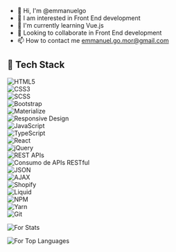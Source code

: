 - 👋 Hi, I'm @emmanuelgo
- 👀 I am interested in Front End development
- 🌱 I'm currently learning Vue.js
- 💞️ Looking to collaborate in Front End development
- 📫 How to contact me emmanuel.go.mor@gmail.com

## 🚀 Tech Stack  

![HTML5](https://img.shields.io/badge/HTML5-%23E34F26.svg?style=for-the-badge&logo=html5&logoColor=white)  
![CSS3](https://img.shields.io/badge/CSS3-%231572B6.svg?style=for-the-badge&logo=css3&logoColor=white)  
![SCSS](https://img.shields.io/badge/SCSS-%23CC6699.svg?style=for-the-badge&logo=sass&logoColor=white)  
![Bootstrap](https://img.shields.io/badge/Bootstrap-%23563D7C.svg?style=for-the-badge&logo=bootstrap&logoColor=white)  
![Materialize](https://img.shields.io/badge/Materialize-%23EE6E73.svg?style=for-the-badge&logo=materializecss&logoColor=white)  
![Responsive Design](https://img.shields.io/badge/Responsive_Design-%23000000.svg?style=for-the-badge&logo=responsive-design&logoColor=white)  
![JavaScript](https://img.shields.io/badge/JavaScript-%23F7DF1E.svg?style=for-the-badge&logo=javascript&logoColor=black)  
![TypeScript](https://img.shields.io/badge/TypeScript-%23007ACC.svg?style=for-the-badge&logo=typescript&logoColor=white)  
![React](https://img.shields.io/badge/React-%2361DAFB.svg?style=for-the-badge&logo=react&logoColor=black)  
![jQuery](https://img.shields.io/badge/jQuery-%230769AD.svg?style=for-the-badge&logo=jquery&logoColor=white)  
![REST APIs](https://img.shields.io/badge/REST_APIs-%23000000.svg?style=for-the-badge&logo=rest-api&logoColor=white)  
![Consumo de APIs RESTful](https://img.shields.io/badge/Consumo_de_APIs-RESTful-%23000000.svg?style=for-the-badge&logo=api&logoColor=white)  
![JSON](https://img.shields.io/badge/JSON-%23000000.svg?style=for-the-badge&logo=json&logoColor=white)  
![AJAX](https://img.shields.io/badge/AJAX-%23000000.svg?style=for-the-badge&logo=ajax&logoColor=white)  
![Shopify](https://img.shields.io/badge/Shopify-%17B051.svg?style=for-the-badge&logo=shopify&logoColor=white)  
![Liquid](https://img.shields.io/badge/Liquid-%23007ACC.svg?style=for-the-badge&logo=liquid&logoColor=white)  
![NPM](https://img.shields.io/badge/NPM-%23CB3837.svg?style=for-the-badge&logo=npm&logoColor=white)  
![Yarn](https://img.shields.io/badge/Yarn-%230000FF.svg?style=for-the-badge&logo=yarn&logoColor=white)  
![Git](https://img.shields.io/badge/Git-%23F05033.svg?style=for-the-badge&logo=git&logoColor=white)  


![For Stats](https://github-readme-stats.vercel.app/api?username=emmanuelgo&count_private=true&show_icons=true&theme=radical)

![For Top Languages](https://github-readme-stats.vercel.app/api/top-langs/?username=emmanuelgo&show_icons=true&theme=radical)

<!---
emmanuelgo/emmanuelgo is a ✨ special ✨ repository because its `README.md` (this file) appears on your GitHub profile.
You can click the Preview link to take a look at your changes.
--->
